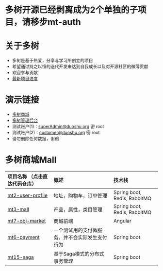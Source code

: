 # 多树开源已经剥离成为2个单独的子项目，请移步mt-auth
# 关于多树
- 多树是基于热爱，分享与学习所创立的项目
- 希望通过持之以恒的迭代开发来达到自我成长以及对开源社区的微薄贡献
- 欢迎参与贡献
- [最新项目进度](https://github.com/publicdevop2019?tab=projects)
# 演示链接
- [多树商城](https://www.duoshu.org)
- [多树管理后台](https://admin.duoshu.org/index.html)
- 测试账户(1)：superAdmin@duoshu.org 密 root
- 测试账户(2)：customer@duoshu.org 密 root
- 请勿删除任何数据，谢谢
# 多树商城Mall
| 项目名称    （点击直达代码仓库）                                                              | 概述                                 | 技术栈                                  |
|:------------------------------------------------------------------------|:------------------------------------|:------------------------------------|
| [mt2-user-profile](https://github.com/publicdevop2019/mt2-user-profile) | 地址，购物车，订单管理 |Spring boot, Redis, RabbitMQ
| [mt3-mall](https://github.com/publicdevop2019/mt3-mall )          | 产品，属性，类目管理       |Spring boot, Redis, RabbitMQ
| [mt7-obj-market](https://github.com/publicdevop2019/mt7-obj-market )    | 商城前端                     |Angular
| [mt6-payment](https://github.com/publicdevop2019/mt6-payment )                       | 一个测试用的支付微服务，并不会实际发生支付行为        |Spring boot
| [mt15-saga](https://github.com/publicdevop2019/mt15-saga ) | 基于Saga模式的分布式事务管理                                   |Spring boot
